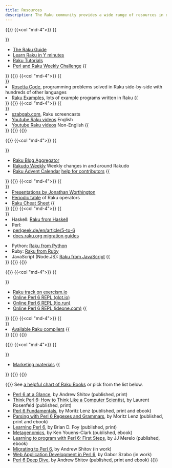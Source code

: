 ```yaml
---
title: Resources
description: The Raku community provides a wide range of resources in different formats. You will find tutorials, screencasts, code samples and exercises that will help you throughout your Raku journey.
---
```


{{<row>}}
{{<col "md-4">}}
{{<section id="ForNewcomers" heading="For Newcommers">}}
- [The Raku Guide](https://raku.guide/)
- [Learn Raku in Y minutes](https://learnxinyminutes.com/docs/raku/)
- [Raku Tutorials](https://github.com/perlpilot/perl6-docs)
- [Perl and Raku Weekly Challenge](https://perlweeklychallenge.org/)
{{</section>}}
{{</col>}}
{{<col "md-4">}}
{{<section id="CodeExamples" heading="Code Examples">}}
- [Rosetta Code](https://rosettacode.org/wiki/Category:Raku), programming problems solved in Raku side-by-side with hundreds of other languages
- [Raku Examples](https://examples.perl6.org/), lots of example programs written in Raku
{{</section>}}
{{</col>}}
{{<col "md-4">}}
{{<section id="Screencasts" heading="Screencasts">}}
- [szabgab.com](https://szabgab.com/perl6.html#screencast), Raku screencasts
- [Youtube Raku videos](https://www.youtube.com/playlist?list=PLRuESFRW2Fa77XObvk7-BYVFwobZHdXdK) English
- [Youtube Raku videos](https://www.youtube.com/playlist?list=PLRuESFRW2Fa6PBxZ8oQhKqV8zZak3bHNN) Non-English
{{</section>}}
{{</col>}}
{{</row>}}

{{<row>}}
{{<col "md-4">}}
{{<section id="Blogs" heading="Blogs">}}
- [Raku Blog Aggregator](https://pl6anet.org/)
- [Rakudo Weekly](https://rakudoweekly.blog/) Weekly changes in and around Rakudo
- [Raku Advent Calendar](https://rakuadventcalendar.wordpress.com/) [help for contributors](https://github.com/Raku/advent/blob/master/CONTRIBUTING.md)
{{</section>}}
{{</col>}}
{{<col "md-4">}}
{{<section id="MiscellaneousSources" heading="Misc. Sources">}}
- [Presentations by Jonathan Worthington](http://www.jnthn.net/articles.shtml)
- [Periodic table](https://www.ozonehouse.com/mark/periodic/) of Raku operators
- [Raku Cheat Sheet](https://github.com/perl6/mu/raw/master/docs/Perl6/Cheatsheet/cheatsheet.txt)
{{</section>}}
{{</col>}}
{{<col "md-4">}}
{{<section id="RakufromOtherLanguages" heading="Raku from Other Languages">}}
- Haskell: [Raku from Haskell](https://docs.raku.org/language/haskell-to-p6)
- Perl:
  - [perlgeek.de/en/article/5-to-6](https://perlgeek.de/en/article/5-to-6)
  - [docs.raku.org migration guides](https://docs.raku.org/language.html#Migration_guides)
- Python: [Raku from Python](https://docs.raku.org/language/py-nutshell)
- Ruby: [Raku from Ruby](https://docs.raku.org/language/rb-nutshell)
- JavaScript (Node.JS): [Raku from JavaScript](https://docs.raku.org/language/js-nutshell)
{{</section>}}
{{</col>}}
{{</row>}}

{{<row>}}
{{<col "md-4">}}
{{<section id="PracticeOnline" heading="Practice Online">}}
- [Raku track on exercism.io](https://exercism.io/tracks/raku)
- [Online Perl 6 REPL (glot.io)](https://glot.io/new/perl6)
- [Online Perl 6 REPL (tio.run)](https://tio.run/#perl6)
- [Online Perl 6 REPL (ideone.com)](https://ideone.com/)
{{</section>}}
{{</col>}}
{{<col "md-4">}}
{{<section id="Compilers" heading="Compilers">}}
- [Available Raku compilers](/compilers/)
{{</section>}}
{{</col>}}
{{</row>}}

{{<row>}}
{{<col "md-4">}}
{{<section id="PromoteRaku" heading="Promote Raku">}}
- [Marketing materials](https://marketing.raku.org/)
{{</section>}}
{{</col>}}
{{</row>}}

{{<fullsection id="Books" heading="Books published or in work">}}
See [a helpful chart of Raku Books](https://perl6book.com/) or pick from the list below.

- [Perl 6 at a Glance](https://deeptext.media/perl6-at-a-glance/), by Andrew Shitov (published, print)
- [Think Perl 6: How to Think Like a Computer Scientist](http://greenteapress.com/wp/think-perl-6/), by Laurent Rosenfeld (published, print)
- [Perl 6 Fundamentals](https://www.apress.com/us/book/9781484228982), by Moritz Lenz (published, print and ebook)
- [Parsing with Perl 6 Regexes and Grammars](https://smile.amazon.com/dp/1484232275/), by Moritz Lenz (published, print and ebook)
- [Learning Perl 6](https://www.learningperl6.com/), by Brian D. Foy (published, print)
- [Metagenomics](https://www.gitbook.com/book/kyclark/metagenomics/details), by Ken Youens-Clark (published, ebook)
- [Learning to program with Perl 6: First Steps](https://www.amazon.com/gp/product/B07221XCVL), by JJ Merelo (published, ebook)
- [Migrating to Perl 6](https://deeptext.media/migrating-to-perl6/), by Andrew Shitov (in work)
- [Web Application Development in Perl 6](https://leanpub.com/bailador), by Gabor Szabo (in work)
- [Perl 6 Deep Dive](https://www.packtpub.com/application-development/perl-6-deep-dive), by Andrew Shitov (published, print and ebook)
{{</fullsection>}}
